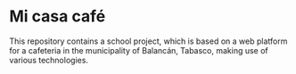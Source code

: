 # Mi casa café
This repository contains a school project, which is based on a web platform for a cafeteria in the municipality of Balancán, Tabasco, making use of various technologies.
